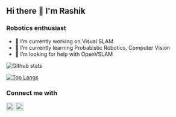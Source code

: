 ## Hi there 👋 I'm Rashik 
### Robotics enthusiast

- 🔭 I’m currently working on Visual SLAM
- 🌱 I’m currently learning Probabistic Robotics, Computer Vision
- 🤔 I’m looking for help with OpenVSLAM

![Github stats](https://github-readme-stats.vercel.app/api?username=rashikshrestha&hide=stars,prs&count_private=true&&show_icons=true&include_all_commits=true)

[![Top Langs](https://github-readme-stats.vercel.app/api/top-langs/?username=rashikshrestha&layout=compact)](https://github.com/anuraghazra/github-readme-stats) 


### Connect me with
[<img align="left" alt="LinkedIn" width="22px" src="https://cdn.jsdelivr.net/npm/simple-icons@v3/icons/linkedin.svg" />][linkedin]
[<img align="left" alt="gmail" width="22px" src="https://simpleicon.com/wp-content/uploads/mail-5.png" />][gmail]


<!-- variable for website -->
[linkedin]:https://www.linkedin.com/in/rashikshrestha/
[gmail]: rashikshrestha01@gmail.com


<!--
- 👯 I’m looking to collaborate on ...
- 💬 Ask me about ...
- 📫 How to reach me: 
- 😄 Pronouns: ...
- ⚡ Fun fact: ...
-->
